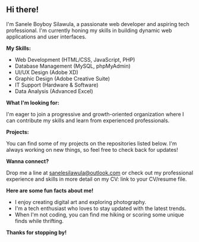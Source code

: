 ## Hi there! 

I'm Sanele Boyboy Silawula, a passionate web developer and aspiring tech professional. I'm currently honing my skills in building dynamic web applications and user interfaces. 

**My Skills:**

* Web Development (HTML/CSS, JavaScript, PHP)
* Database Management (MySQL, phpMyAdmin)
* UI/UX Design (Adobe XD)
* Graphic Design (Adobe Creative Suite)
* IT Support (Hardware & Software)
* Data Analysis (Advanced Excel)

**What I'm looking for:**

I'm eager to join a progressive and growth-oriented organization where I can contribute my skills and learn from experienced professionals.

**Projects:**

You can find some of my projects on the repositories listed below. I'm always working on new things, so feel free to check back for updates!

**Wanna connect?**

Drop me a line at sanelesilawula@outlook.com or check out my professional experience and skills in more detail on my CV: link to your CV/resume file.

**Here are some fun facts about me!**   

* I enjoy creating digital art and exploring photography.
* I'm a tech enthusiast who loves to stay updated with the latest trends. 
* When I'm not coding, you can find me hiking or scoring some unique finds while thrifting.

**Thanks for stopping by!** 

<!---
Sanele2/Sanele2 is a ✨ special ✨ repository because its `README.md` (this file) appears on your GitHub profile.
You can click the Preview link to take a look at your changes.
--->
